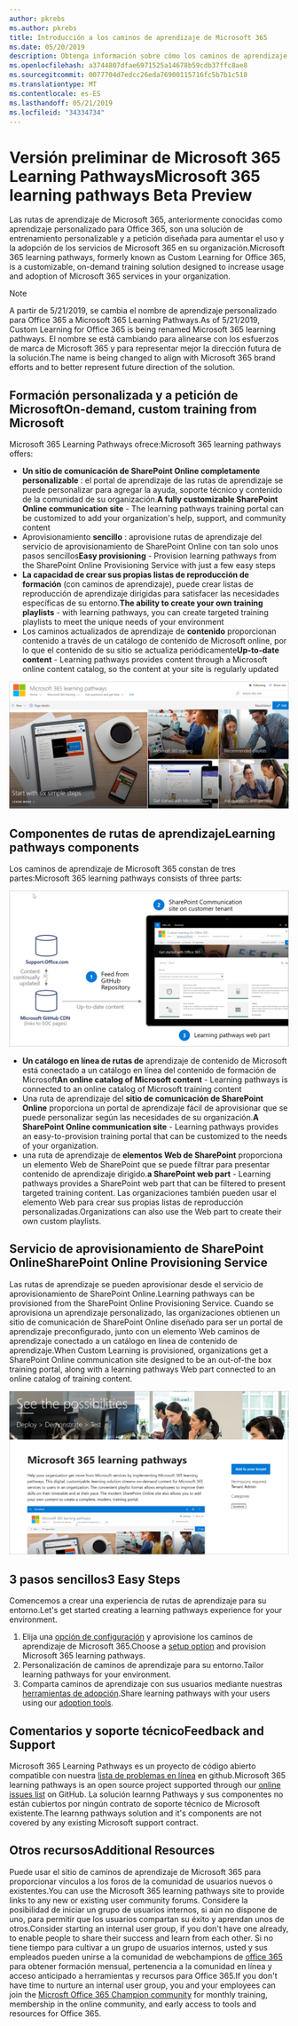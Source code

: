 ```yaml
---
author: pkrebs
ms.author: pkrebs
title: Introducción a los caminos de aprendizaje de Microsoft 365
ms.date: 05/20/2019
description: Obtenga información sobre cómo los caminos de aprendizaje de Microsoft 365 pueden acelerar el uso y la adopción de los servicios de Microsoft 365 en su organización. Las rutas de aprendizaje incluyen un elemento web personalizado de SharePoint Online y un moderno sitio de aprendizaje de comunicaciones de SharePoint Online que se aprovisiona fácilmente en su inquilino de Microsoft 365.
ms.openlocfilehash: a3744807dfae6971525a14678b59cdb37ffc8ae8
ms.sourcegitcommit: 0077704d7edcc26eda76900115716fc5b7b1c518
ms.translationtype: MT
ms.contentlocale: es-ES
ms.lasthandoff: 05/21/2019
ms.locfileid: "34334734"
---
```

# <a name="microsoft-365-learning-pathways-beta-preview"></a><span data-ttu-id="f95d3-104">Versión preliminar de Microsoft 365 Learning Pathways</span><span class="sxs-lookup"><span data-stu-id="f95d3-104">Microsoft 365 learning pathways Beta Preview</span></span>
<span data-ttu-id="f95d3-105">Las rutas de aprendizaje de Microsoft 365, anteriormente conocidas como aprendizaje personalizado para Office 365, son una solución de entrenamiento personalizable y a petición diseñada para aumentar el uso y la adopción de los servicios de Microsoft 365 en su organización.</span><span class="sxs-lookup"><span data-stu-id="f95d3-105">Microsoft 365 learning pathways, formerly known as Custom Learning for Office 365, is a customizable, on-demand training solution designed to increase usage and adoption of Microsoft 365 services in your organization.</span></span>  

> [!NOTE]
> <span data-ttu-id="f95d3-106">A partir de 5/21/2019, se cambia el nombre de aprendizaje personalizado para Office 365 a Microsoft 365 Learning Pathways.</span><span class="sxs-lookup"><span data-stu-id="f95d3-106">As of 5/21/2019, Custom Learning for Office 365 is being renamed Microsoft 365 learning pathways.</span></span> <span data-ttu-id="f95d3-107">El nombre se está cambiando para alinearse con los esfuerzos de marca de Microsoft 365 y para representar mejor la dirección futura de la solución.</span><span class="sxs-lookup"><span data-stu-id="f95d3-107">The name is being changed to align with Microsoft 365 brand efforts and to better represent future direction of the solution.</span></span>   

## <a name="on-demand-custom-training-from-microsoft"></a><span data-ttu-id="f95d3-108">Formación personalizada y a petición de Microsoft</span><span class="sxs-lookup"><span data-stu-id="f95d3-108">On-demand, custom training from Microsoft</span></span>

<span data-ttu-id="f95d3-109">Microsoft 365 Learning Pathways ofrece:</span><span class="sxs-lookup"><span data-stu-id="f95d3-109">Microsoft 365 learning pathways offers:</span></span>

- <span data-ttu-id="f95d3-110">**Un sitio de comunicación de SharePoint Online completamente personalizable** : el portal de aprendizaje de las rutas de aprendizaje se puede personalizar para agregar la ayuda, soporte técnico y contenido de la comunidad de su organización.</span><span class="sxs-lookup"><span data-stu-id="f95d3-110">**A fully customizable SharePoint Online communication site** - The learning pathways training portal can be customized to add your organization's help, support, and community content</span></span>
- <span data-ttu-id="f95d3-111">Aprovisionamiento **sencillo** : aprovisione rutas de aprendizaje del servicio de aprovisionamiento de SharePoint Online con tan solo unos pasos sencillos</span><span class="sxs-lookup"><span data-stu-id="f95d3-111">**Easy provisioning** - Provision learning pathways from the SharePoint Online Provisioning Service with just a few easy steps</span></span>
- <span data-ttu-id="f95d3-112">**La capacidad de crear sus propias listas de reproducción de formación** (con caminos de aprendizaje), puede crear listas de reproducción de aprendizaje dirigidas para satisfacer las necesidades específicas de su entorno.</span><span class="sxs-lookup"><span data-stu-id="f95d3-112">**The ability to create your own training playlists** - with learning pathways, you can create targeted training playlists to meet the unique needs of your environment</span></span>
- <span data-ttu-id="f95d3-113">Los caminos actualizados de aprendizaje de **contenido** proporcionan contenido a través de un catálogo de contenido de Microsoft online, por lo que el contenido de su sitio se actualiza periódicamente</span><span class="sxs-lookup"><span data-stu-id="f95d3-113">**Up-to-date content** - Learning pathways provides content through a Microsoft online content catalog, so the content at your site is regularly updated</span></span>

![CG-Introducing. png](media/cg-introducing.png)

## <a name="learning-pathways-components"></a><span data-ttu-id="f95d3-115">Componentes de rutas de aprendizaje</span><span class="sxs-lookup"><span data-stu-id="f95d3-115">Learning pathways components</span></span>
<span data-ttu-id="f95d3-116">Los caminos de aprendizaje de Microsoft 365 constan de tres partes:</span><span class="sxs-lookup"><span data-stu-id="f95d3-116">Microsoft 365 learning pathways consists of three parts:</span></span> 

![CG-howitworks. png](media/cg-howitworks.png)

- <span data-ttu-id="f95d3-118">**Un catálogo en línea de rutas de** aprendizaje de contenido de Microsoft está conectado a un catálogo en línea del contenido de formación de Microsoft</span><span class="sxs-lookup"><span data-stu-id="f95d3-118">**An online catalog of Microsoft content** - Learning pathways is connected to an online catalog of Microsoft training content</span></span>
- <span data-ttu-id="f95d3-119">Una ruta de aprendizaje del **sitio de comunicación de SharePoint Online** proporciona un portal de aprendizaje fácil de aprovisionar que se puede personalizar según las necesidades de su organización.</span><span class="sxs-lookup"><span data-stu-id="f95d3-119">**A SharePoint Online communication site** - Learning pathways provides an easy-to-provision training portal that can be customized to the needs of your organization.</span></span>
- <span data-ttu-id="f95d3-120">una ruta de aprendizaje de **elementos Web de SharePoint** proporciona un elemento Web de SharePoint que se puede filtrar para presentar contenido de aprendizaje dirigido.</span><span class="sxs-lookup"><span data-stu-id="f95d3-120">**a SharePoint web part** - Learning pathways provides a SharePoint web part that can be filtered to present targeted training content.</span></span> <span data-ttu-id="f95d3-121">Las organizaciones también pueden usar el elemento Web para crear sus propias listas de reproducción personalizadas.</span><span class="sxs-lookup"><span data-stu-id="f95d3-121">Organizations can also use the Web part to create their own custom playlists.</span></span>

## <a name="sharepoint-online-provisioning-service"></a><span data-ttu-id="f95d3-122">Servicio de aprovisionamiento de SharePoint Online</span><span class="sxs-lookup"><span data-stu-id="f95d3-122">SharePoint Online Provisioning Service</span></span> 
<span data-ttu-id="f95d3-123">Las rutas de aprendizaje se pueden aprovisionar desde el servicio de aprovisionamiento de SharePoint Online.</span><span class="sxs-lookup"><span data-stu-id="f95d3-123">Learning pathways can be provisioned from the SharePoint Online Provisioning Service.</span></span> <span data-ttu-id="f95d3-124">Cuando se aprovisiona un aprendizaje personalizado, las organizaciones obtienen un sitio de comunicación de SharePoint Online diseñado para ser un portal de aprendizaje preconfigurado, junto con un elemento Web caminos de aprendizaje conectado a un catálogo en línea de contenido de aprendizaje.</span><span class="sxs-lookup"><span data-stu-id="f95d3-124">When Custom Learning is provisioned, organizations get a SharePoint Online communication site designed to be an out-of-the box training portal, along with a learning pathways Web part connected to an online catalog of training content.</span></span> 

![CG-provision. png](media/cg-provision.png)

## <a name="3-easy-steps"></a><span data-ttu-id="f95d3-126">3 pasos sencillos</span><span class="sxs-lookup"><span data-stu-id="f95d3-126">3 Easy Steps</span></span>
<span data-ttu-id="f95d3-127">Comencemos a crear una experiencia de rutas de aprendizaje para su entorno.</span><span class="sxs-lookup"><span data-stu-id="f95d3-127">Let's get started creating a learning pathways experience for your environment.</span></span>
1. <span data-ttu-id="f95d3-128">Elija una [opción de configuración](custom_setupoptions.md) y aprovisione los caminos de aprendizaje de Microsoft 365.</span><span class="sxs-lookup"><span data-stu-id="f95d3-128">Choose a [setup option](custom_setupoptions.md) and provision Microsoft 365 learning pathways.</span></span>  
2. <span data-ttu-id="f95d3-129">Personalización de caminos de aprendizaje para su entorno.</span><span class="sxs-lookup"><span data-stu-id="f95d3-129">Tailor learning pathways for your environment.</span></span>
3. <span data-ttu-id="f95d3-130">Comparta caminos de aprendizaje con sus usuarios mediante nuestras [herramientas de adopción](driveadoption.md).</span><span class="sxs-lookup"><span data-stu-id="f95d3-130">Share learning pathways with your users using our [adoption tools](driveadoption.md).</span></span>

## <a name="feedback-and-support"></a><span data-ttu-id="f95d3-131">Comentarios y soporte técnico</span><span class="sxs-lookup"><span data-stu-id="f95d3-131">Feedback and Support</span></span>

<span data-ttu-id="f95d3-132">Microsoft 365 Learning Pathways es un proyecto de código abierto compatible con nuestra [lista de problemas en línea](https://aka.ms/CustomLearningHelp) en github.</span><span class="sxs-lookup"><span data-stu-id="f95d3-132">Microsoft 365 learning pathways is an open source project supported through our [online issues list](https://aka.ms/CustomLearningHelp) on GitHub.</span></span> <span data-ttu-id="f95d3-133">La solución learnng Pathways y sus componentes no están cubiertos por ningún contrato de soporte técnico de Microsoft existente.</span><span class="sxs-lookup"><span data-stu-id="f95d3-133">The learnng pathways solution and it's components are not covered by any existing Microsoft support contract.</span></span>  

## <a name="additional-resources"></a><span data-ttu-id="f95d3-134">Otros recursos</span><span class="sxs-lookup"><span data-stu-id="f95d3-134">Additional Resources</span></span>
<span data-ttu-id="f95d3-135">Puede usar el sitio de caminos de aprendizaje de Microsoft 365 para proporcionar vínculos a los foros de la comunidad de usuarios nuevos o existentes.</span><span class="sxs-lookup"><span data-stu-id="f95d3-135">You can use the Microsoft 365 learning pathways site to provide links to any new or existing user community forums.</span></span> <span data-ttu-id="f95d3-136">Considere la posibilidad de iniciar un grupo de usuarios internos, si aún no dispone de uno, para permitir que los usuarios compartan su éxito y aprendan unos de otros.</span><span class="sxs-lookup"><span data-stu-id="f95d3-136">Consider starting an internal user group, if you don't have one already, to enable people to share their success and learn from each other.</span></span>  <span data-ttu-id="f95d3-137">Si no tiene tiempo para cultivar a un grupo de usuarios internos, usted y sus empleados pueden unirse a la comunidad de webchampions de [office 365](https://aka.ms/O365Champions) para obtener formación mensual, pertenencia a la comunidad en línea y acceso anticipado a herramientas y recursos para Office 365.</span><span class="sxs-lookup"><span data-stu-id="f95d3-137">If you don't have time to nurture an internal user group, you and your employees can join the [Microsft Office 365 Champion community](https://aka.ms/O365Champions) for monthly training, membership in the online community, and early access to tools and resources for Office 365.</span></span>